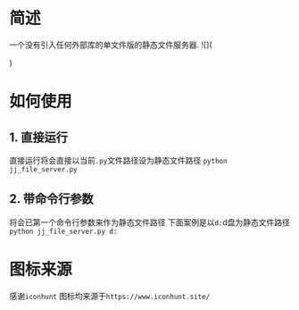 # 简述
一个没有引入任何外部库的单文件版的静态文件服务器.
![](

)
# 如何使用
## 1. 直接运行
直接运行将会直接以当前`.py`文件路径设为静态文件路径
`python jj_file_server.py`
## 2. 带命令行参数
将会已第一个命令行参数来作为静态文件路径
下面案例是以`d:`d盘为静态文件路径
`python jj_file_server.py d:`

# 图标来源
感谢`iconhunt`
图标均来源于`https://www.iconhunt.site/`

